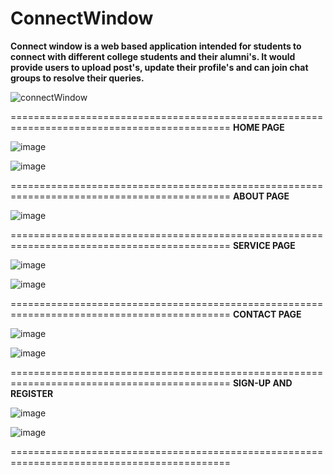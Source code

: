 # ConnectWindow

**Connect window is a web based application intended for students to connect with different college students and
their alumni's. It would provide users to upload post's, update their profile's and can join chat groups to resolve their queries.**



![connectWindow](https://user-images.githubusercontent.com/113897763/232590514-8de523f3-972a-43e9-b380-a3d74a6713bb.jpg)


============================================================================================
**HOME PAGE**


![image](https://user-images.githubusercontent.com/113897763/232591072-89f4d535-85fd-4996-84a9-406a5bc71ec5.png)

![image](https://user-images.githubusercontent.com/113897763/232591339-277ccf1e-500d-45e7-9a73-524a3fbb923d.png)

============================================================================================
**ABOUT PAGE**


![image](https://user-images.githubusercontent.com/113897763/232592132-b5aedbab-3b0a-4b7e-9c8d-38a3a67846b4.png)

============================================================================================
**SERVICE PAGE**


![image](https://user-images.githubusercontent.com/113897763/232592526-ae607504-3bcf-4355-abb1-4427dcadc5b4.png)

![image](https://user-images.githubusercontent.com/113897763/232592729-8837fbc0-9cda-4b4d-8daf-0af2c75b47fd.png)

============================================================================================
**CONTACT PAGE**


![image](https://user-images.githubusercontent.com/113897763/232593158-494eada2-10ef-43a8-8624-343b9af9f5af.png)

![image](https://user-images.githubusercontent.com/113897763/232593315-08370892-d919-4f0e-9be5-a83564cf92ff.png)

============================================================================================
**SIGN-UP AND REGISTER**


![image](https://user-images.githubusercontent.com/113897763/232593509-86033ba6-d195-41c4-9176-9c6d90064251.png)

![image](https://user-images.githubusercontent.com/113897763/232593625-3323a832-0e16-4c1f-9d79-49f2805f18bf.png)

============================================================================================






